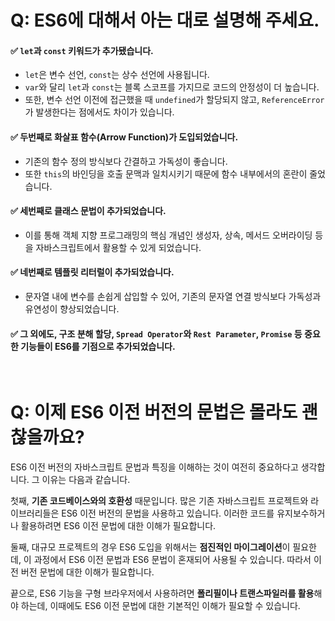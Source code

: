 # Q: ES6에 대해서 아는 대로 설명해 주세요.

#### ✅ `let`과 `const` 키워드가 추가됐습니다. 
- `let`은 변수 선언, `const`는 상수 선언에 사용됩니다.
- `var`와 달리 `let`과 `const`는 블록 스코프를 가지므로 코드의 안정성이 더 높습니다.
- 또한, 변수 선언 이전에 접근했을 때 `undefined`가 할당되지 않고, `ReferenceError`가 발생한다는 점에서도 차이가 있습니다.

#### ✅ 두번째로 화살표 함수(Arrow Function)가 도입되었습니다. 
- 기존의 함수 정의 방식보다 간결하고 가독성이 좋습니다.
- 또한 `this`의 바인딩을 호출 문맥과 일치시키기 때문에 함수 내부에서의 혼란이 줄었습니다.

#### ✅ 세번째로 클래스 문법이 추가되었습니다.
- 이를 통해 객체 지향 프로그래밍의 핵심 개념인 생성자, 상속, 메서드 오버라이딩 등을 자바스크립트에서 활용할 수 있게 되었습니다.

#### ✅ 네번째로 템플릿 리터럴이 추가되었습니다.
- 문자열 내에 변수를 손쉽게 삽입할 수 있어, 기존의 문자열 연결 방식보다 가독성과 유연성이 향상되었습니다.

#### ✅ 그 외에도, 구조 분해 할당, `Spread Operator`와 `Rest Parameter`, `Promise` 등 중요한 기능들이 ES6를 기점으로 추가되었습니다.

<br/>

# Q: 이제 ES6 이전 버전의 문법은 몰라도 괜찮을까요? 

ES6 이전 버전의 자바스크립트 문법과 특징을 이해하는 것이 여전히 중요하다고 생각합니다. 그 이유는 다음과 같습니다.

첫째, **기존 코드베이스와의 호환성** 때문입니다. 많은 기존 자바스크립트 프로젝트와 라이브러리들은 ES6 이전 버전의 문법을 사용하고 있습니다. 이러한 코드를 유지보수하거나 활용하려면 ES6 이전 문법에 대한 이해가 필요합니다.

둘째, 대규모 프로젝트의 경우 ES6 도입을 위해서는 **점진적인 마이그레이션**이 필요한데, 이 과정에서 ES6 이전 문법과 ES6 문법이 혼재되어 사용될 수 있습니다. 따라서 이전 버전 문법에 대한 이해가 필요합니다.

끝으로, ES6 기능을 구형 브라우저에서 사용하려면 **폴리필이나 트랜스파일러를 활용**해야 하는데, 이때에도 ES6 이전 문법에 대한 기본적인 이해가 필요할 수 있습니다.


